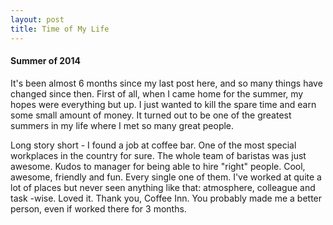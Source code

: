 ```yaml
---
layout: post
title: Time of My Life
---
```


#### Summer of 2014 ####

It's been almost 6 months since my last post here, and so many things have changed since then. First of all, when I came home for the summer, my hopes were everything but up. I just wanted to kill the spare time and earn some small amount of money. It turned out to be one of the greatest summers in my life where I met so many great people.

Long story short - I found a job at coffee bar. One of the most special workplaces in the country for sure. The whole team of baristas was just awesome. Kudos to manager for being able to hire "right" people. Cool, awesome, friendly and fun. Every single one of them. I've worked at quite a lot of places but never seen anything like that: atmosphere, colleague and task -wise. Loved it. Thank you, Coffee Inn. You probably made me a better person, even if worked there for 3 months.



